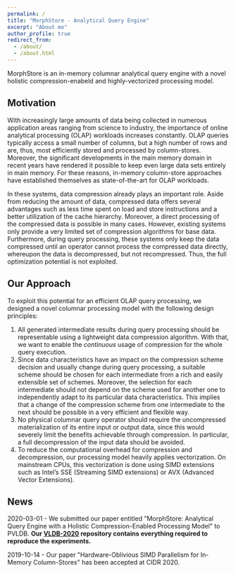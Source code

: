 ```yaml
---
permalink: /
title: "MorphStore - Analytical Query Engine"
excerpt: "About me"
author_profile: true
redirect_from:
  - /about/
  - /about.html
---
```


MorphStore is an in-memory columnar analytical query engine with a novel holistic compression-enabeld and highly-vectorized processing model.

## Motivation
With increasingly large amounts of data being collected in numerous application areas ranging from science to industry, the importance of online analytical processing (OLAP) workloads increases constantly. OLAP queries typically access a small number of columns, but a high number of rows and are, thus, most efficiently stored and processed by column-stores. Moreover, the significant developments in the main memory domain in recent years have rendered it possible to keep even large data sets entirely in main memory. For these reasons, in-memory column-store approaches have established themselves as state-of-the-art for OLAP workloads.

In these systems, data compression already plays an important role. Aside from reducing the amount of data, compressed data offers several advantages such as less time spent on load and store instructions and a better utilization of the cache hierarchy. Moreover, a direct processing of the compressed data is possible in many cases. However, existing systems only provide a very limited set of compression algorithms for base data. Furthermore, during query processing, these systems only keep the data compressed until an operator cannot process the compressed data directly, whereupon the data is decompressed, but not recompressed. Thus, the full optimization potential is not exploited.

## Our Approach
To exploit this potential for an efficient OLAP query processing, we designed a novel columnar processing model with the following design principles: 
1. All generated intermediate results during query processing should be representable using a lightweight data compression algorithm. With that, we want to enable the *continuous* usage of compression for the whole query execution.  
2. Since data characteristics have an impact on the compression scheme decision and usually change during query processing, a suitable scheme should be chosen for each intermediate from a rich and easily extensible set of schemes. Moreover, the selection for each intermediate should not depend on the scheme used for another one to independently adapt to its particular data characteristics. This implies that a change of the compression scheme from one intermediate to the next should be possible in a very efficient and flexible way.
3. No physical columnar query operator should require the uncompressed materialization of its entire input or output data, since this would severely limit the benefits achievable through compression. In particular, a full decompression of the input data should be avoided.
4. To reduce the computational overhead for compression and decompression, our processing model heavily applies vectorization. On mainstream CPUs, this vectorization is done using SIMD extensions such as Intel’s SSE (Streaming SIMD extensions) or AVX (Advanced Vector Extensions). 

## News
2020-03-01 - We submitted our paper entitled "MorphStore: Analytical Query Engine with a Holistic Compression-Enabled Processing Model" to PVLDB. **Our [VLDB-2020](https://github.com/MorphStore/VLDB-2020) repository contains everything required to reproduce the experiments.**

2019-10-14 - Our paper "Hardware-Oblivious SIMD Parallelism for In-Memory Column-Stores" has been accepted at CIDR 2020.
